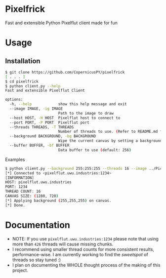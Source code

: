 # Pixelfrick
Fast and extensible Python Pixelflut client made for fun

# Usage

## Installation
```bash
$ git clone https://github.com/CopernicusPY/pixelfrick
[ . . . ]
$ cd pixelfrick
$ python client.py --help
Fast and extensible Pixelflut Client

options:
  -h, --help            show this help message and exit
  --image IMAGE, -ig IMAGE
                        Path to the image to draw
  --host HOST, -H HOST  Pixelflut host to connect to
  --port PORT, -P PORT  Pixelflut port
  --threads THREADS, -T THREADS
                        Number of threads to use. (Refer to README.md for guidance)
  --background BACKGROUND, -bg BACKGROUND
                        Wipe the current canvas by setting a background of color R:G:B
  --buffer BUFFER, -bf BUFFER
                        Data buffer to use (default: 256)
```
Examples
```bash
$ python client.py --background 255:255:255 --threads 16 --image ../Pictures/kitty.png
[*] Connected to <pixelflut.uwu.industries:1234>
[INFORMATION]
HOST: pixelflut.uwu.industries
PORT: 1234
THREAD COUNT: 16
CANVAS SIZE: (1280, 720)
[*] Applying background (255,255,255) on canvas.
[*] Done.
```

# Documentation
* NOTE: If you use `pixelflut.uwu.industries:1234` please note that using more than `426` threads will cause missing chunks.
* I recommend using smaller thread counts for more consistent results, performance-wise. 
I am currently working to find the *sweetspot* of threads so stay tuned :)
* I plan on documenting the WHOLE thought process of the making of this project.
